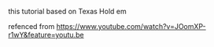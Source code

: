 this tutorial based on Texas Hold em 

refenced from https://www.youtube.com/watch?v=JOomXP-r1wY&feature=youtu.be
